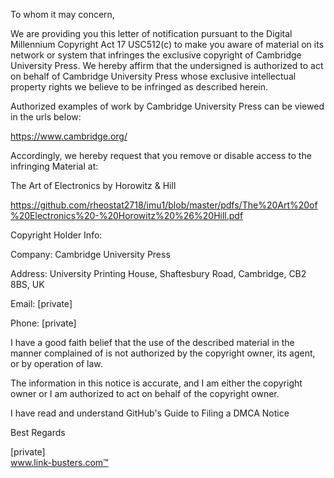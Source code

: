 To whom it may concern,

    

We are providing you this letter of notification pursuant to the Digital Millennium Copyright Act 17 USC512(c) to make you aware of material on its network or system that infringes the exclusive copyright of Cambridge University Press.  We hereby affirm that the undersigned is authorized to act on behalf of Cambridge University Press whose exclusive intellectual property rights we believe to be infringed as described herein.         

 

Authorized examples of work by Cambridge University Press can be viewed in the urls below:

https://www.cambridge.org/

 

Accordingly, we hereby request that you remove or disable access to the infringing Material at:

The Art of Electronics by Horowitz & Hill

https://github.com/rheostat2718/imu1/blob/master/pdfs/The%20Art%20of%20Electronics%20-%20Horowitz%20%26%20Hill.pdf

 

Copyright Holder Info:

Company: Cambridge University Press    

Address: University Printing House, Shaftesbury Road, Cambridge, CB2 8BS, UK

Email: [private]  

Phone: [private]  

 

I have a good faith belief that the use of the described material in the manner complained of is not authorized by the copyright owner, its agent, or by operation of law.

 

The information in this notice is accurate, and I am either the copyright owner or I am authorized to act on behalf of the copyright owner.

 

I have read and understand GitHub's Guide to Filing a DMCA Notice

 

 

Best Regards

[private]  
www.link-busters.com™
